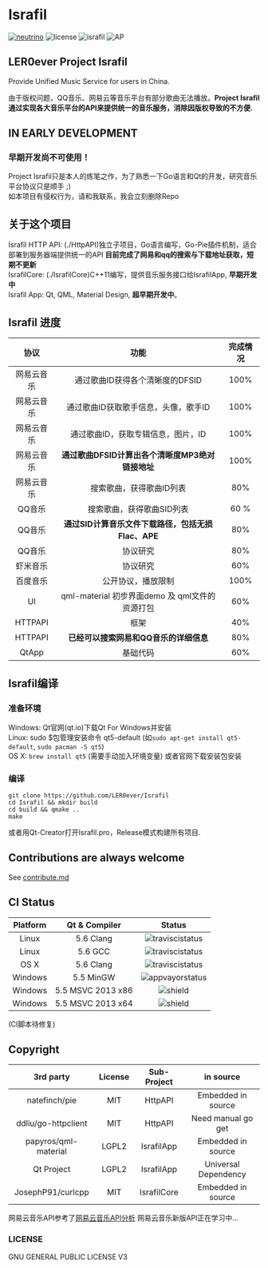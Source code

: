 # Israfil
[![neutrino](https://img.shields.io/badge/Coded%20with-Neutrino%20IDE-brightgreen.svg?style=flat-square)](https://github.com/LER0ever/Neutrino)
![license](https://img.shields.io/badge/license-GPL%20V3-yellowgreen.svg?style=flat-square)
![israfil](https://img.shields.io/badge/LER0ever-Project%20Israfil-blue.svg?style=flat-square)
![AP](https://img.shields.io/badge/Angels-Parliament-ff69b4.svg?style=flat-square)

## LER0ever Project Israfil  
Provide Unified Music Service for users in China.  

由于版权问题，QQ音乐、网易云等音乐平台有部分歌曲无法播放。**Project Israfil通过实现各大音乐平台的API来提供统一的音乐服务，消除因版权导致的不方便.**

## IN EARLY DEVELOPMENT  
### 早期开发尚不可使用！
Project Israfil只是本人的练笔之作，为了熟悉一下Go语言和Qt的开发，研究音乐平台协议只是顺手 ;)  
如本项目有侵权行为，请和我联系，我会立刻删除Repo  

## 关于这个项目
Israfil HTTP API: (./HttpAPI)独立子项目，Go语言编写，Go-Pie插件机制，适合部署到服务器端提供统一的API **目前完成了网易和qq的搜索与下载地址获取，短期不更新**  
IsrafilCore: (./IsrafilCore)C++11编写，提供音乐服务接口给IsrafilApp, **早期开发中**  
Israfil App: Qt, QML, Material Design, **超早期开发中**。  

## Israfil 进度  
| 协议       | 功能                                               | 完成情况 |
| :---:      | :---:                                              | :---:    |
| 网易云音乐 | 通过歌曲ID获得各个清晰度的DFSID                    | 100%     |
| 网易云音乐 | 通过歌曲ID获取歌手信息，头像，歌手ID               | 100%     |
| 网易云音乐 | 通过歌曲ID，获取专辑信息，图片，ID                 | 100%     |
| 网易云音乐 | **通过歌曲DFSID计算出各个清晰度MP3绝对链接地址**   | 100%     |
| 网易云音乐 | 搜索歌曲，获得歌曲ID列表                           | 80%      |
| QQ音乐     | 搜索歌曲，获得歌曲SID列表                          | 60 %     |
| QQ音乐     | **通过SID计算音乐文件下载路径，包括无损Flac、APE** | 80%      |
| QQ音乐     | 协议研究                                           | 80%      |
| 虾米音乐   | 协议研究                                           | 60%      |
| 百度音乐   | 公开协议，播放限制                                 | 100%     |
| UI         | qml-material 初步界面demo 及 qml文件的资源打包     | 60%      |
| HTTPAPI    | 框架                                               | 40%      |
| HTTPAPI    | **已经可以搜索网易和QQ音乐的详细信息**             | 80%      |
| QtApp      | 基础代码                                           | 60%      |


## Israfil编译
### 准备环境
Windows: Qt官网(qt.io)下载Qt For Windows并安装  
Linux: sudo $包管理安装命令 qt5-default (如```sudo apt-get install qt5-default```, ```sudo pacman -S qt5```)  
OS X: ```brew install qt5``` (需要手动加入环境变量) 或者官网下载安装包安装  
### 编译
```
git clone https://github.com/LER0ever/Israfil
cd Israfil && mkdir build  
cd build && qmake ..
make
```
或者用Qt-Creator打开Israfil.pro，Release模式构建所有项目.  

## Contributions are always welcome
See [contribute.md](https://github.com/LER0ever/Israfil/blob/develop/doc/contribute.md)

## CI Status  
| Platform | Qt & Compiler     | Status                                                                                        |
| :---:    | :---:             | :---:                                                                                         |
| Linux    | 5.6 Clang         | ![traviscistatus](https://api.travis-ci.org/LER0ever/Israfil.svg)                             |
| Linux    | 5.6 GCC           | ![traviscistatus](https://api.travis-ci.org/LER0ever/Israfil.svg)                             |
| OS X     | 5.6 Clang         | ![traviscistatus](https://api.travis-ci.org/LER0ever/Israfil.svg)                             |
| Windows  | 5.5 MinGW         | ![appvayorstatus](https://img.shields.io/badge/build-unknown-lightgrey.svg?style=flat-square) |
| Windows  | 5.5 MSVC 2013 x86 | ![shield](https://img.shields.io/badge/build-unknown-lightgrey.svg?style=flat-square)         |
| Windows  | 5.5 MSVC 2013 x64 | ![shield](https://img.shields.io/badge/build-unknown-lightgrey.svg?style=flat-square)         |
(CI脚本待修复)  

## Copyright
| 3rd party              | License | Sub-Project | in source            |
| :---:                  | :---:   | :---:       | :---:                |
| natefinch/pie          | MIT     | HttpAPI     | Embedded in source   |
| ddliu/go-httpclient    | MIT     | HttpAPI     | Need manual go get   |
| papyros/qml-material   | LGPL2   | IsrafilApp  | Embedded in source   |
| Qt Project             | LGPL2   | IsrafilApp  | Universal Dependency |
| JosephP91/curlcpp | MIT | IsrafilCore  | Embedded in source   |

网易云音乐API参考了[网易云音乐API分析](https://github.com/yanunon/NeteaseCloudMusic/wiki/%E7%BD%91%E6%98%93%E4%BA%91%E9%9F%B3%E4%B9%90API%E5%88%86%E6%9E%90)
网易云音乐新版API正在学习中...  

### LICENSE
GNU GENERAL PUBLIC LICENSE V3
